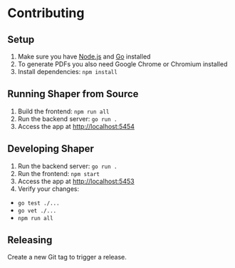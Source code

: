 # Contributing

## Setup

1. Make sure you have [Node.js](https://nodejs.org/en/download/) and [Go](https://go.dev/doc/install) installed
2. To generate PDFs you also need Google Chrome or Chromium installed
3. Install dependencies: `npm install`


## Running Shaper from Source

1. Build the frontend: `npm run all`
2. Run the backend server: `go run .`
3. Access the app at [http://localhost:5454](http://localhost:5454)


## Developing Shaper

1. Run the backend server: `go run .`
2. Run the frontend: `npm start`
3. Access the app at [http://localhost:5453](http://localhost:5453)
4. Verify your changes:
  - `go test ./...`
  - `go vet ./...`
  - `npm run all`


## Releasing

Create a new Git tag to trigger a release.
